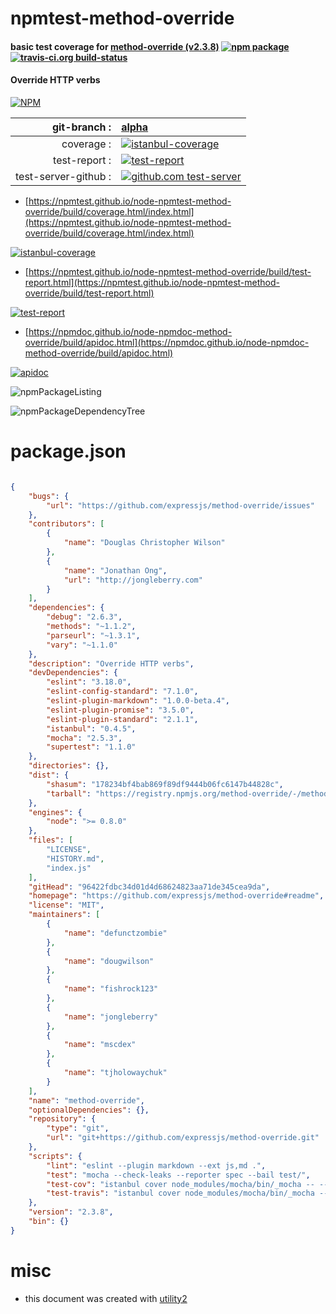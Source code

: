 # npmtest-method-override

#### basic test coverage for  [method-override (v2.3.8)](https://github.com/expressjs/method-override#readme)  [![npm package](https://img.shields.io/npm/v/npmtest-method-override.svg?style=flat-square)](https://www.npmjs.org/package/npmtest-method-override) [![travis-ci.org build-status](https://api.travis-ci.org/npmtest/node-npmtest-method-override.svg)](https://travis-ci.org/npmtest/node-npmtest-method-override)

#### Override HTTP verbs

[![NPM](https://nodei.co/npm/method-override.png?downloads=true&downloadRank=true&stars=true)](https://www.npmjs.com/package/method-override)

| git-branch : | [alpha](https://github.com/npmtest/node-npmtest-method-override/tree/alpha)|
|--:|:--|
| coverage : | [![istanbul-coverage](https://npmtest.github.io/node-npmtest-method-override/build/coverage.badge.svg)](https://npmtest.github.io/node-npmtest-method-override/build/coverage.html/index.html)|
| test-report : | [![test-report](https://npmtest.github.io/node-npmtest-method-override/build/test-report.badge.svg)](https://npmtest.github.io/node-npmtest-method-override/build/test-report.html)|
| test-server-github : | [![github.com test-server](https://npmtest.github.io/node-npmtest-method-override/GitHub-Mark-32px.png)](https://npmtest.github.io/node-npmtest-method-override/build/app/index.html) | | build-artifacts : | [![build-artifacts](https://npmtest.github.io/node-npmtest-method-override/glyphicons_144_folder_open.png)](https://github.com/npmtest/node-npmtest-method-override/tree/gh-pages/build)|

- [https://npmtest.github.io/node-npmtest-method-override/build/coverage.html/index.html](https://npmtest.github.io/node-npmtest-method-override/build/coverage.html/index.html)

[![istanbul-coverage](https://npmtest.github.io/node-npmtest-method-override/build/screenCapture.buildCi.browser.%252Ftmp%252Fbuild%252Fcoverage.lib.html.png)](https://npmtest.github.io/node-npmtest-method-override/build/coverage.html/index.html)

- [https://npmtest.github.io/node-npmtest-method-override/build/test-report.html](https://npmtest.github.io/node-npmtest-method-override/build/test-report.html)

[![test-report](https://npmtest.github.io/node-npmtest-method-override/build/screenCapture.buildCi.browser.%252Ftmp%252Fbuild%252Ftest-report.html.png)](https://npmtest.github.io/node-npmtest-method-override/build/test-report.html)

- [https://npmdoc.github.io/node-npmdoc-method-override/build/apidoc.html](https://npmdoc.github.io/node-npmdoc-method-override/build/apidoc.html)

[![apidoc](https://npmdoc.github.io/node-npmdoc-method-override/build/screenCapture.buildCi.browser.%252Ftmp%252Fbuild%252Fapidoc.html.png)](https://npmdoc.github.io/node-npmdoc-method-override/build/apidoc.html)

![npmPackageListing](https://npmtest.github.io/node-npmtest-method-override/build/screenCapture.npmPackageListing.svg)

![npmPackageDependencyTree](https://npmtest.github.io/node-npmtest-method-override/build/screenCapture.npmPackageDependencyTree.svg)



# package.json

```json

{
    "bugs": {
        "url": "https://github.com/expressjs/method-override/issues"
    },
    "contributors": [
        {
            "name": "Douglas Christopher Wilson"
        },
        {
            "name": "Jonathan Ong",
            "url": "http://jongleberry.com"
        }
    ],
    "dependencies": {
        "debug": "2.6.3",
        "methods": "~1.1.2",
        "parseurl": "~1.3.1",
        "vary": "~1.1.0"
    },
    "description": "Override HTTP verbs",
    "devDependencies": {
        "eslint": "3.18.0",
        "eslint-config-standard": "7.1.0",
        "eslint-plugin-markdown": "1.0.0-beta.4",
        "eslint-plugin-promise": "3.5.0",
        "eslint-plugin-standard": "2.1.1",
        "istanbul": "0.4.5",
        "mocha": "2.5.3",
        "supertest": "1.1.0"
    },
    "directories": {},
    "dist": {
        "shasum": "178234bf4bab869f89df9444b06fc6147b44828c",
        "tarball": "https://registry.npmjs.org/method-override/-/method-override-2.3.8.tgz"
    },
    "engines": {
        "node": ">= 0.8.0"
    },
    "files": [
        "LICENSE",
        "HISTORY.md",
        "index.js"
    ],
    "gitHead": "96422fdbc34d01d4d68624823aa71de345cea9da",
    "homepage": "https://github.com/expressjs/method-override#readme",
    "license": "MIT",
    "maintainers": [
        {
            "name": "defunctzombie"
        },
        {
            "name": "dougwilson"
        },
        {
            "name": "fishrock123"
        },
        {
            "name": "jongleberry"
        },
        {
            "name": "mscdex"
        },
        {
            "name": "tjholowaychuk"
        }
    ],
    "name": "method-override",
    "optionalDependencies": {},
    "repository": {
        "type": "git",
        "url": "git+https://github.com/expressjs/method-override.git"
    },
    "scripts": {
        "lint": "eslint --plugin markdown --ext js,md .",
        "test": "mocha --check-leaks --reporter spec --bail test/",
        "test-cov": "istanbul cover node_modules/mocha/bin/_mocha -- --check-leaks --reporter dot test/",
        "test-travis": "istanbul cover node_modules/mocha/bin/_mocha --report lcovonly -- --check-leaks --reporter spec test/"
    },
    "version": "2.3.8",
    "bin": {}
}
```



# misc
- this document was created with [utility2](https://github.com/kaizhu256/node-utility2)
